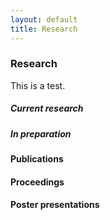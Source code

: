 ```yaml
---
layout: default
title: Research
---
```


### Research

This is a test.

##### Current research

##### In preparation

#### Publications

#### Proceedings

#### Poster presentations
